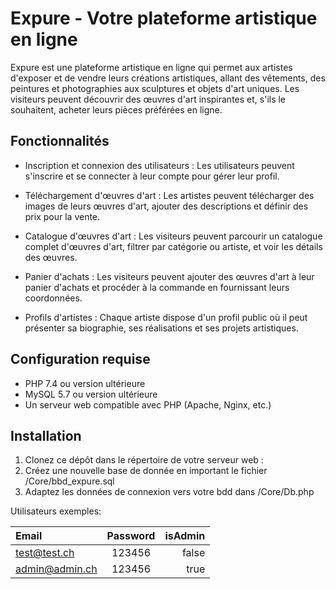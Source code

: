 # Expure - Votre plateforme artistique en ligne

Expure est une plateforme artistique en ligne qui permet aux artistes d'exposer et de vendre leurs créations artistiques, allant des vêtements, des peintures et photographies aux sculptures et objets d'art uniques. Les visiteurs peuvent découvrir des œuvres d'art inspirantes et, s'ils le souhaitent, acheter leurs pièces préférées en ligne.

## Fonctionnalités

- Inscription et connexion des utilisateurs : Les utilisateurs peuvent s'inscrire et se connecter à leur compte pour gérer leur profil.

- Téléchargement d'œuvres d'art : Les artistes peuvent télécharger des images de leurs œuvres d'art, ajouter des descriptions et définir des prix pour la vente.

- Catalogue d'œuvres d'art : Les visiteurs peuvent parcourir un catalogue complet d'œuvres d'art, filtrer par catégorie ou artiste, et voir les détails des œuvres.

- Panier d'achats : Les visiteurs peuvent ajouter des œuvres d'art à leur panier d'achats et procéder à la commande en fournissant leurs coordonnées.

- Profils d'artistes : Chaque artiste dispose d'un profil public où il peut présenter sa biographie, ses réalisations et ses projets artistiques.

## Configuration requise

- PHP 7.4 ou version ultérieure
- MySQL 5.7 ou version ultérieure
- Un serveur web compatible avec PHP (Apache, Nginx, etc.)

## Installation

1. Clonez ce dépôt dans le répertoire de votre serveur web :
2. Créez une nouvelle base de donnée en important le fichier /Core/bbd_expure.sql
3. Adaptez les données de connexion vers votre bdd dans /Core/Db.php

Utilisateurs exemples:

| Email | Password | isAdmin |
| :---- |:--------:|--------:|
| test@test.ch | 123456   |   false |
| admin@admin.ch | 123456 |   true  |
